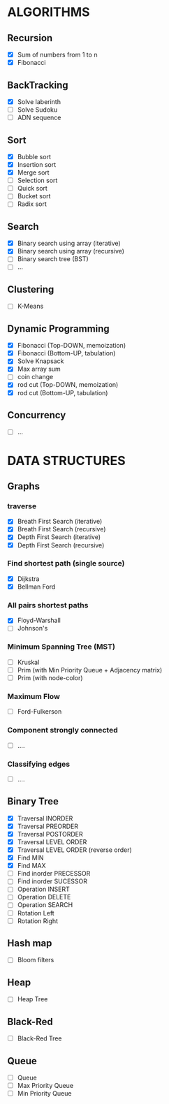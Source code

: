 # ALGORITHMS
## Recursion
- [x] Sum of numbers from 1 to n
- [x] Fibonacci

## BackTracking
- [x] Solve laberinth
- [ ] Solve Sudoku
- [ ] ADN sequence

## Sort
- [x] Bubble sort
- [x] Insertion sort
- [x] Merge sort
- [ ] Selection sort
- [ ] Quick sort
- [ ] Bucket sort
- [ ] Radix sort

## Search
- [x] Binary search using array (iterative)
- [x] Binary search using array (recursive)
- [ ] Binary search tree (BST)
- [ ] ...

## Clustering
- [ ] K-Means

## Dynamic Programming
- [x] Fibonacci (Top-DOWN, memoization)
- [x] Fibonacci (Bottom-UP, tabulation)
- [x] Solve Knapsack
- [x] Max array sum
- [ ] coin change
- [x] rod cut (Top-DOWN, memoization)
- [x] rod cut (Bottom-UP, tabulation)

## Concurrency
- [ ] ...

# DATA STRUCTURES

## Graphs
### traverse
- [X] Breath First Search (iterative)
- [X] Breath First Search (recursive)
- [X] Depth First Search (iterative)
- [X] Depth First Search (recursive)

### Find shortest path (single source)
- [X] Dijkstra
- [X] Bellman Ford

### All pairs shortest paths
- [x] Floyd-Warshall
- [ ] Johnson's

### Minimum Spanning Tree (MST)
- [ ] Kruskal
- [ ] Prim (with Min Priority Queue + Adjacency matrix)
- [ ] Prim (with node-color)

### Maximum Flow
- [ ] Ford-Fulkerson

### Component strongly connected
- [ ] ....

### Classifying edges
- [ ] ....

## Binary Tree
- [x] Traversal INORDER
- [x] Traversal PREORDER
- [x] Traversal POSTORDER
- [x] Traversal LEVEL ORDER
- [x] Traversal LEVEL ORDER (reverse order)
- [x] Find MIN
- [x] Find MAX
- [ ] Find inorder PRECESSOR
- [ ] Find inorder SUCESSOR
- [ ] Operation INSERT
- [ ] Operation DELETE
- [ ] Operation SEARCH
- [ ] Rotation Left
- [ ] Rotation Right

## Hash map
- [ ] Bloom filters

## Heap
- [ ] Heap Tree

## Black-Red
- [ ] Black-Red Tree

## Queue
- [ ] Queue
- [ ] Max Priority Queue
- [ ] Min Priority Queue